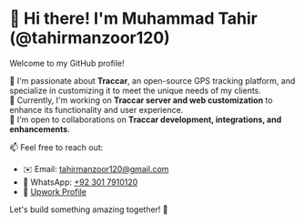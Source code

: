 # 👋 Hi there! I'm Muhammad Tahir (@tahirmanzoor120)

Welcome to my GitHub profile!  

🚀 I'm passionate about **Traccar**, an open-source GPS tracking platform, and specialize in customizing it to meet the unique needs of my clients.  
🌱 Currently, I'm working on **Traccar server and web customization** to enhance its functionality and user experience.  
🤝 I'm open to collaborations on **Traccar development, integrations, and enhancements**.  

📫 Feel free to reach out:  
- ✉️ Email: [tahirmanzoor120@gmail.com](mailto:tahirmanzoor120@gmail.com)  
- 📱 WhatsApp: [+92 301 7910120](https://wa.me/923017910120)  
- 💼 [Upwork Profile](https://www.upwork.com/freelancers/~01c797de21704ac079?mp_source=share)  

Let's build something amazing together! 🚀  
